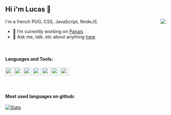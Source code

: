 ## Hi i'm Lucas 👋

[<img align="right" src="https://github-readme-stats.vercel.app/api?username=LucasPanais&hide=contribs&show_icons=true&theme=dark">](https://github-readme-stats.vercel.app/api?username=LucasPanais&hide=contribs&show_icons=true&theme=dark)

I'm a french PUG, CSS, JavaScript, NodeJS.

- 🔭 I’m currently working on [Panais](https://top.gg/bot/707627135577358417)
- 💬 Ask me, talk..etc about anything [here](https://discord.gg/D7pq3m3)
  
ᅠ  
#### Languages and Tools:  

<code><img height="25" src="https://raw.githubusercontent.com/rahul-jha98/github_readme_icons/main/language_and_tools/square/javascript/javascript.png"></code>
<code><img height="25" src="https://raw.githubusercontent.com/rahul-jha98/github_readme_icons/main/language_and_tools/square/node/node.png"></code>
<code><img height="25" src="https://raw.githubusercontent.com/hussainweb/hussainweb/main/icons/vscode.png"></code>
<code><img height="25" src="https://raw.githubusercontent.com/rahul-jha98/github_readme_icons/main/language_and_tools/square/css/css.png"></code>
<code><img height="25" src="https://cdn.rawgit.com/pugjs/pug-logo/eec436cee8fd9d1726d7839cbe99d1f694692c0c/SVG/pug-final-logo-_-colour-128.svg"></code>
<code><img height="25" src="https://cdn.worldvectorlogo.com/logos/npm-2.svg"></code>
<code><img height="25" src="https://raw.githubusercontent.com/rahul-jha98/github_readme_icons/main/language_and_tools/square/bootstrap/bootstrap.png"></code>  
  
ᅠ  
#### Most used languages on github:    

[![Stats](https://github-readme-stats.vercel.app/api/top-langs/?username=LucasPanais&layout=compact&theme=dark)](https://github-readme-stats.vercel.app/api/top-langs/?username=LucasPanais&layout=compact&theme=dark)
